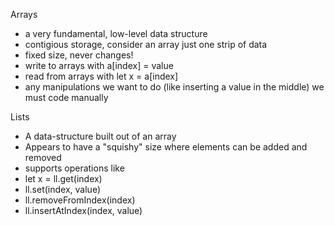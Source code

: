 Arrays
- a very fundamental, low-level data structure
- contigious storage, consider an array just one strip of data
- fixed size, never changes!
- write to arrays with a[index] = value
- read from arrays with let x = a[index]
- any manipulations we want to do (like inserting a value in the middle)
  we must code manually

Lists
- A data-structure built out of an array
- Appears to have a "squishy" size where
  elements can be added and removed
- supports operations like
- let x = ll.get(index)
- ll.set(index, value)
- ll.removeFromIndex(index)
- ll.insertAtIndex(index, value)